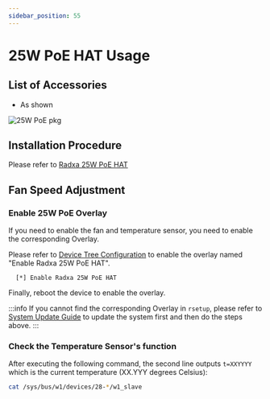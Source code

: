 ```yaml
---
sidebar_position: 55
---
```


# 25W PoE HAT Usage

## List of Accessories

- As shown

![25W PoE pkg](/img/accessories/poe-hat/25w-poe-pkg.webp)

## Installation Procedure

Please refer to [Radxa 25W PoE HAT](/i18n/en/docusaurus-plugin-content-docs/current/accessories/radxa-25w-poe.md)

## Fan Speed Adjustment

### Enable 25W PoE Overlay

If you need to enable the fan and temperature sensor, you need to enable the corresponding Overlay.

Please refer to [Device Tree Configuration](/radxa-os/rsetup/devicetree#how-to-enable-an-overlay) to enable the overlay named "Enable Radxa 25W PoE HAT".

```bash.
  [*] Enable Radxa 25W PoE HAT
```

Finally, reboot the device to enable the overlay.

:::info
If you cannot find the corresponding Overlay in `rsetup`, please refer to [System Update Guide](/radxa-os/rsetup#system-update) to update the system first and then do the steps above.
:::

### Check the Temperature Sensor's function

After executing the following command, the second line outputs `t=XXYYYY` which is the current temperature (XX.YYY degrees Celsius):

```bash
cat /sys/bus/w1/devices/28-*/w1_slave
```
